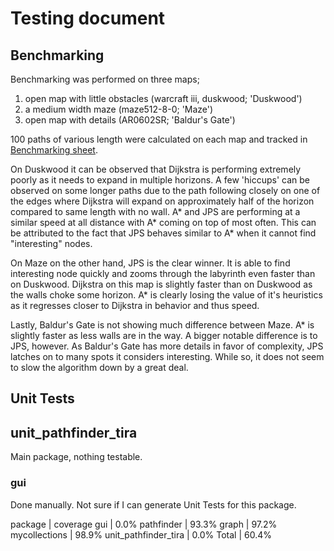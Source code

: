 # Testing document

## Benchmarking
Benchmarking was performed on three maps;	
1. open map with little obstacles (warcraft iii, duskwood; 'Duskwood')
1. a medium width maze (maze512-8-0; 'Maze')
1. open map with details (AR0602SR; 'Baldur's Gate')
  
100 paths of various length were calculated on each map and tracked in [Benchmarking sheet](https://docs.google.com/spreadsheets/d/1kvcresW9xrQ9jbkIvzC-njTkVvEbgHUNp7KCUPo89GM/edit?usp=sharing).  
  
On Duskwood it can be observed that Dijkstra is performing extremely poorly as it needs to expand in multiple horizons. A few 'hiccups' can be observed on some longer paths due to the path following closely on one of the edges where Dijkstra will expand on approximately half of the horizon compared to same length with no wall. A* and JPS are performing at a similar speed at all distance with A* coming on top of most often. This can be attributed to the fact that JPS behaves similar to A* when it cannot find "interesting" nodes.  
  
On Maze on the other hand, JPS is the clear winner. It is able to find interesting node quickly and zooms through the labyrinth even faster than on Duskwood. Dijkstra on this map is slightly faster than on Duskwood as the walls choke some horizon. A* is clearly losing the value of it's heuristics as it regresses closer to Dijkstra in behavior and thus speed.  
  
Lastly, Baldur's Gate is not showing much difference between Maze. A* is slightly faster as less walls are in the way. A bigger notable difference is to JPS, however. As Baldur's Gate has more details in favor of complexity, JPS latches on to many spots it considers interesting. While so, it does not seem to slow the algorithm down by a great deal.

## Unit Tests
## unit_pathfinder_tira
Main package, nothing testable.
### gui
Done manually. Not sure if I can generate Unit Tests for this package.

package | coverage
gui						| 0.0%
pathfinder				| 93.3%
graph					| 97.2%
mycollections			| 98.9%
unit_pathfinder_tira		| 0.0%
Total					| 60.4%